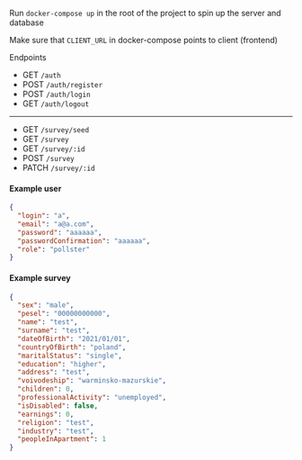 Run `docker-compose up` in the root of the project to spin up the server and database

Make sure that `CLIENT_URL` in docker-compose points to client (frontend)

Endpoints

- GET `/auth`
- POST `/auth/register`
- POST `/auth/login`
- GET `/auth/logout`

---

- GET `/survey/seed`
- GET `/survey`
- GET `/survey/:id`
- POST `/survey`
- PATCH `/survey/:id`

#### Example user

```json
{
  "login": "a",
  "email": "a@a.com",
  "password": "aaaaaa",
  "passwordConfirmation": "aaaaaa",
  "role": "pollster"
}
```
#### Example survey

```json
{
  "sex": "male",
  "pesel": "00000000000",
  "name": "test",
  "surname": "test",
  "dateOfBirth": "2021/01/01",
  "countryOfBirth": "poland",
  "maritalStatus": "single",
  "education": "higher",
  "address": "test",
  "voivodeship": "warminsko-mazurskie",
  "children": 0,
  "professionalActivity": "unemployed",
  "isDisabled": false,
  "earnings": 0,
  "religion": "test",
  "industry": "test",
  "peopleInApartment": 1
}
```  